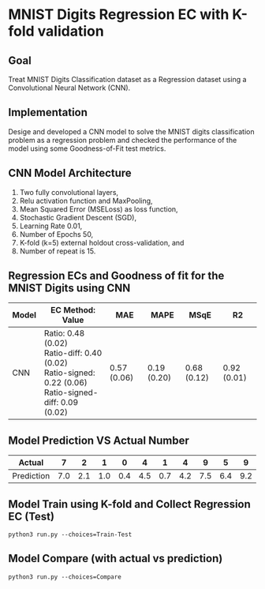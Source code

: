 # MNIST Digits Regression EC with K-fold validation

## Goal
Treat MNIST Digits Classification dataset as a Regression dataset using a Convolutional Neural Network (CNN).

## Implementation
Desige and developed a CNN model to solve the MNIST digits classification problem as a regression problem and checked the performance of the model using some Goodness-of-Fit test metrics.

## CNN Model Architecture

1) Two fully convolutional layers, 
2) Relu activation function and MaxPooling,
3) Mean Squared Error (MSELoss) as loss function, 
4) Stochastic Gradient Descent (SGD),
5) Learning Rate 0.01,
6) Number of Epochs 50,
7) K-fold (k=5) external holdout cross-validation, and
8) Number of repeat is 15.


## Regression ECs and Goodness of fit for the MNIST Digits using CNN

Model | EC Method: Value | MAE | MAPE | MSqE | R2
---------- | ---------- | ---------- | ---------- | ---------- | ---------- | 
CNN | Ratio: 0.48 (0.02) <br /> Ratio-diff: 0.40 (0.02) <br /> Ratio-signed: 0.22 (0.06) <br /> Ratio-signed-diff: 0.09 (0.02) | 0.57 (0.06) | 0.19 (0.20) | 0.68 (0.12) | 0.92 (0.01)


## Model Prediction VS Actual Number

Actual| 7| 2| 1| 0| 4| 1| 4| 9| 5| 9|
-----------|-----|-----|-----|-----|-----|-----|-----|-----|-----|-----|
Prediction| 7.0|  2.1| 1.0| 0.4| 4.5| 0.7| 4.2| 7.5| 6.4| 9.2 




## Model Train using K-fold and Collect Regression EC (Test)

```
python3 run.py --choices=Train-Test
```

## Model Compare (with actual vs prediction)

```
python3 run.py --choices=Compare
```

